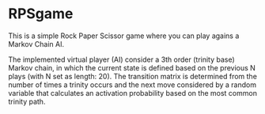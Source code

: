 # RPSgame
This is a simple Rock Paper Scissor game where you can play agains a Markov Chain AI.

The implemented virtual player (AI) consider a 3th order (trinity base) Markov chain, in which the current state is defined based on the previous N plays (with N set as length: 20).  The transition matrix is determined from the number of times a trinity occurs and the next move considered by a random variable that calculates an activation probability based on the most common trinity path.
